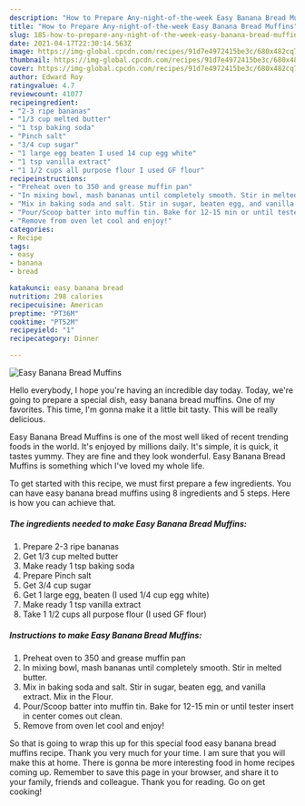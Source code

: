 ```yaml
---
description: "How to Prepare Any-night-of-the-week Easy Banana Bread Muffins"
title: "How to Prepare Any-night-of-the-week Easy Banana Bread Muffins"
slug: 185-how-to-prepare-any-night-of-the-week-easy-banana-bread-muffins
date: 2021-04-17T22:30:14.563Z
image: https://img-global.cpcdn.com/recipes/91d7e4972415be3c/680x482cq70/easy-banana-bread-muffins-recipe-main-photo.jpg
thumbnail: https://img-global.cpcdn.com/recipes/91d7e4972415be3c/680x482cq70/easy-banana-bread-muffins-recipe-main-photo.jpg
cover: https://img-global.cpcdn.com/recipes/91d7e4972415be3c/680x482cq70/easy-banana-bread-muffins-recipe-main-photo.jpg
author: Edward Roy
ratingvalue: 4.7
reviewcount: 41077
recipeingredient:
- "2-3 ripe bananas"
- "1/3 cup melted butter"
- "1 tsp baking soda"
- "Pinch salt"
- "3/4 cup sugar"
- "1 large egg beaten I used 14 cup egg white"
- "1 tsp vanilla extract"
- "1 1/2 cups all purpose flour I used GF flour"
recipeinstructions:
- "Preheat oven to 350 and grease muffin pan"
- "In mixing bowl, mash bananas until completely smooth. Stir in melted butter."
- "Mix in baking soda and salt. Stir in sugar, beaten egg, and vanilla extract. Mix in the Flour."
- "Pour/Scoop batter into muffin tin. Bake for 12-15 min or until tester insert in center comes out clean."
- "Remove from oven let cool and enjoy!"
categories:
- Recipe
tags:
- easy
- banana
- bread

katakunci: easy banana bread 
nutrition: 298 calories
recipecuisine: American
preptime: "PT36M"
cooktime: "PT52M"
recipeyield: "1"
recipecategory: Dinner

---
```



![Easy Banana Bread Muffins](https://img-global.cpcdn.com/recipes/91d7e4972415be3c/680x482cq70/easy-banana-bread-muffins-recipe-main-photo.jpg)

Hello everybody, I hope you're having an incredible day today. Today, we're going to prepare a special dish, easy banana bread muffins. One of my favorites. This time, I'm gonna make it a little bit tasty. This will be really delicious.



Easy Banana Bread Muffins is one of the most well liked of recent trending foods in the world. It's enjoyed by millions daily. It's simple, it is quick, it tastes yummy. They are fine and they look wonderful. Easy Banana Bread Muffins is something which I've loved my whole life.


To get started with this recipe, we must first prepare a few ingredients. You can have easy banana bread muffins using 8 ingredients and 5 steps. Here is how you can achieve that.

<!--inarticleads1-->

##### The ingredients needed to make Easy Banana Bread Muffins:

1. Prepare 2-3 ripe bananas
1. Get 1/3 cup melted butter
1. Make ready 1 tsp baking soda
1. Prepare Pinch salt
1. Get 3/4 cup sugar
1. Get 1 large egg, beaten (I used 1/4 cup egg white)
1. Make ready 1 tsp vanilla extract
1. Take 1 1/2 cups all purpose flour (I used GF flour)




<!--inarticleads2-->

##### Instructions to make Easy Banana Bread Muffins:

1. Preheat oven to 350 and grease muffin pan
1. In mixing bowl, mash bananas until completely smooth. Stir in melted butter.
1. Mix in baking soda and salt. Stir in sugar, beaten egg, and vanilla extract. Mix in the Flour.
1. Pour/Scoop batter into muffin tin. Bake for 12-15 min or until tester insert in center comes out clean.
1. Remove from oven let cool and enjoy!




So that is going to wrap this up for this special food easy banana bread muffins recipe. Thank you very much for your time. I am sure that you will make this at home. There is gonna be more interesting food in home recipes coming up. Remember to save this page in your browser, and share it to your family, friends and colleague. Thank you for reading. Go on get cooking!
